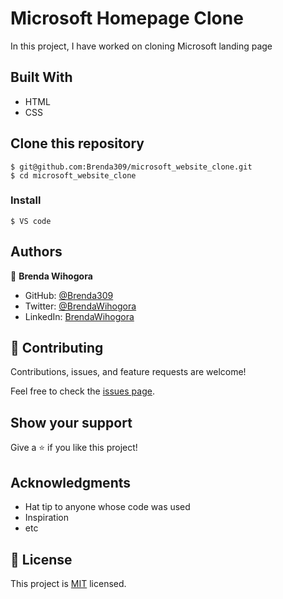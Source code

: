 # Microsoft Homepage Clone 

In this project, I have worked on cloning Microsoft landing page

## Built With

- HTML
- CSS

## Clone this repository

    $ git@github.com:Brenda309/microsoft_website_clone.git
    $ cd microsoft_website_clone


### Install
    $ VS code
    

## Authors

👤 **Brenda Wihogora**

- GitHub: [@Brenda309](https://github.com/Brenda309)
- Twitter: [@BrendaWihogora](https://twitter.com/BrendaWihogora)
- LinkedIn: [BrendaWihogora](https://linkedin.com/in/BrendaWihogora/)

## 🤝 Contributing

Contributions, issues, and feature requests are welcome!

Feel free to check the [issues page](../../issues/).

## Show your support

Give a ⭐️ if you like this project!

## Acknowledgments

- Hat tip to anyone whose code was used
- Inspiration
- etc

## 📝 License

This project is [MIT](./MIT.md) licensed.
